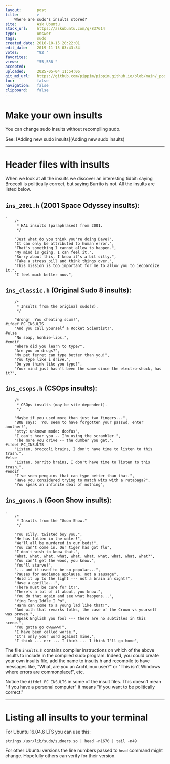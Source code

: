 ```yaml
---
layout:       post
title:        >
    Where are sudo's insults stored?
site:         Ask Ubuntu
stack_url:    https://askubuntu.com/q/837614
type:         Answer
tags:         sudo
created_date: 2016-10-15 20:22:01
edit_date:    2019-11-15 03:43:34
votes:        "92 "
favorites:    
views:        "55,588 "
accepted:     
uploaded:     2025-05-04 11:54:06
git_md_url:   https://github.com/pippim/pippim.github.io/blob/main/_posts/2016/2016-10-15-Where-are-sudo_s-insults-stored_.md
toc:          false
navigation:   false
clipboard:    false
---
```


# Make your own insults

You can change sudo insults without recompiling sudo.

See: [Adding new sudo insults](Adding new sudo insults)

----------

# Header files with insults

When we look at all the insults we discover an interesting tidbit: saying Broccoli is politically correct, but saying Burrito is not. All the insults are listed below.

## `ins_2001.h` (2001 Space Odyssey insults):

``` 
.
    /*
     * HAL insults (paraphrased) from 2001.
     */
    
    "Just what do you think you're doing Dave?",
    "It can only be attributed to human error.",
    "That's something I cannot allow to happen.",
    "My mind is going. I can feel it.",
    "Sorry about this, I know it's a bit silly.",
    "Take a stress pill and think things over.",
    "This mission is too important for me to allow you to jeopardize it.",
    "I feel much better now.",
```

## `ins_classic.h` (Original Sudo 8 insults):

``` 
    /*
     * Insults from the original sudo(8).
     */

    "Wrong!  You cheating scum!",
#ifdef PC_INSULTS
    "And you call yourself a Rocket Scientist!",
#else
    "No soap, honkie-lips.",
#endif
    "Where did you learn to type?",
    "Are you on drugs?",
    "My pet ferret can type better than you!",
    "You type like i drive.",
    "Do you think like you type?",
    "Your mind just hasn't been the same since the electro-shock, has it?",
```

## `ins_csops.h` (CSOps insults):

``` 
    /*
     * CSOps insults (may be site dependent).
     */

    "Maybe if you used more than just two fingers...",
    "BOB says:  You seem to have forgotten your passwd, enter another!",
    "stty: unknown mode: doofus",
    "I can't hear you -- I'm using the scrambler.",
    "The more you drive -- the dumber you get.",
#ifdef PC_INSULTS
    "Listen, broccoli brains, I don't have time to listen to this trash.",
#else
    "Listen, burrito brains, I don't have time to listen to this trash.",
#endif
    "I've seen penguins that can type better than that.",
    "Have you considered trying to match wits with a rutabaga?",
    "You speak an infinite deal of nothing",
```

## `ins_goons.h` (Goon Show insults):

``` 
.
    /*
     * Insults from the "Goon Show."
     */

    "You silly, twisted boy you.",
    "He has fallen in the water!",
    "We'll all be murdered in our beds!",
    "You can't come in. Our tiger has got flu",
    "I don't wish to know that.",
    "What, what, what, what, what, what, what, what, what, what?",
    "You can't get the wood, you know.",
    "You'll starve!",
    "... and it used to be so popular...",
    "Pauses for audience applause, not a sausage",
    "Hold it up to the light --- not a brain in sight!",
    "Have a gorilla...",
    "There must be cure for it!",
    "There's a lot of it about, you know.",
    "You do that again and see what happens...",
    "Ying Tong Iddle I Po",
    "Harm can come to a young lad like that!",
    "And with that remarks folks, the case of the Crown vs yourself was proven.",
    "Speak English you fool --- there are no subtitles in this scene.",
    "You gotta go owwwww!",
    "I have been called worse.",
    "It's only your word against mine.",
    "I think ... err ... I think ... I think I'll go home",
```

The file `insults.h` contains compiler instructions on which of the above insults to include in the compiled sudo program. Indeed, you could create your own insults file, add the name to insults.h and recompile to have messages like, "What, are you an ArchLinux user?" or "This isn't Windows where errors are commonplace!", etc.

Notice the `#ifdef PC_INSULTS` in some of the insult files. This doesn't mean "if you have a personal computer" it means "if you want to be politically correct."


----------


# Listing all insults to your terminal

For Ubuntu 16.04.6 LTS you can use this:

``` 
strings /usr/lib/sudo/sudoers.so | head -n1670 | tail -n49
```

For other Ubuntu versions the line numbers passed to `head` command might change. Hopefully others can verify for their version.


